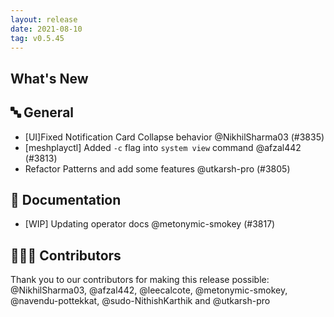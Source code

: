 ```yaml
---
layout: release
date: 2021-08-10
tag: v0.5.45
---
```


## What's New
## 🔤 General
- [UI]Fixed Notification Card Collapse behavior @NikhilSharma03 (#3835)
- [meshplayctl] Added `-c` flag into `system view` command @afzal442 (#3813)
- Refactor Patterns and add some features @utkarsh-pro (#3805)

## 📖 Documentation

- [WIP] Updating operator docs @metonymic-smokey (#3817)

## 👨🏽‍💻 Contributors

Thank you to our contributors for making this release possible:
@NikhilSharma03, @afzal442, @leecalcote, @metonymic-smokey, @navendu-pottekkat, @sudo-NithishKarthik and @utkarsh-pro

